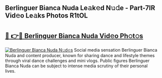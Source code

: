 ## Berlinguer Bianca Nuda Le𝚊k𝚎d N𝚞𝚍e - Part-7IR Vid𝚎o Le𝚊ks Photos R1tOL

# <h2><a href="http://fbee6u.evod.top/?m=Berlinguer+Bianca+Nuda">🔗 👉🔴 Berlinguer Bianca Nuda Vid𝚎o Ph𝚘t𝚘s</a></h2>

[![Berlinguer Bianca Nuda N𝚞d𝚎s](https://i.imgur.com/8V9OHl7.gif)](http://fbee6u.evod.top/?m=Berlinguer+Bianca+Nuda)
Social media sensation Berlinguer Bianca Nuda and content producer, known for sharing dance and lifestyle themes through viral dance challenges and mini vlogs. Public figures Berlinguer Bianca Nuda can be subject to intense media scrutiny of their personal lives. 
